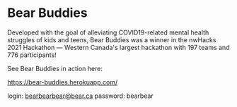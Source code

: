 # Bear Buddies

Developed with the goal of alleviating COVID19-related mental health struggles of kids and teens, Bear Buddies was a winner in the nwHacks 2021 Hackathon — Western Canada's largest hackathon with 197 teams and 776 participants! 

See Bear Buddies in action here:

https://bear-buddies.herokuapp.com/

login: bearbearbear@bear.ca
password: bearbear 

